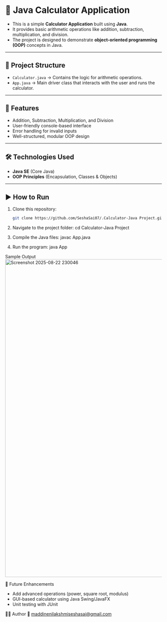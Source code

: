 # 🧮 Java Calculator Application

- This is a simple **Calculator Application** built using **Java**.  
- It provides basic arithmetic operations like addition, subtraction, multiplication, and division.  
- The project is designed to demonstrate **object-oriented programming (OOP)** concepts in Java.

---

## 📂 Project Structure
- `Calculator.java` → Contains the logic for arithmetic operations.
- `App.java` → Main driver class that interacts with the user and runs the calculator.

---

## 🚀 Features
- Addition, Subtraction, Multiplication, and Division
- User-friendly console-based interface
- Error handling for invalid inputs
- Well-structured, modular OOP design

---

## 🛠️ Technologies Used
- **Java SE** (Core Java)
- **OOP Principles** (Encapsulation, Classes & Objects)

---

## ▶️ How to Run
1. Clone this repository:
   ```bash
   git clone https://github.com/SeshaSai07/.Calculator-Java Project.git

2. Navigate to the project folder:
   cd Calculator-Java Project

3. Compile the Java files:
   javac App.java

4. Run the program:
   java App

Sample Output
<img width="1919" height="1022" alt="Screenshot 2025-08-22 230046" src="https://github.com/user-attachments/assets/929ffbca-2563-433d-953a-010803199b1f" />

📌 Future Enhancements

- Add advanced operations (power, square root, modulus)
- GUI-based calculator using Java Swing/JavaFX
- Unit testing with JUnit

👨‍💻 Author
📧 maddinenilakshmiseshasai@gmail.com



